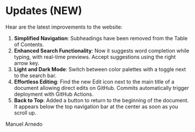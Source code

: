 # Updates (NEW)

Hear are the latest improvements to the website:

1. **Simplified Navigation**: Subheadings have been removed from the Table of Contents.
2. **Enhanced Search Functionality**: Now it suggests word completion while typing, with real-time previews. Accept suggestions using the right arrow key.
3. **Light and Dark Mode**: Switch between color palettes with a toggle next to the search bar.
4. **Effortless Editing**: Find the new Edit icon next to the main title of a document allowing direct edits on GitHub. Commits automatically trigger deployment with GitHub Actions.
5. **Back to Top**: Added a button to return to the beginning of the document. It appears below the top navigation bar at the center as soon as you scroll up.

Manuel Arnedo